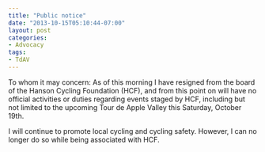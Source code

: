 ```yaml
---
title: "Public notice"
date: "2013-10-15T05:10:44-07:00"
layout: post
categories:
- Advocacy
tags:
- TdAV
---
```


To whom it may concern: As of this morning I have resigned from the board of the Hanson Cycling Foundation (HCF), and from this point on will have no official activities or duties regarding events staged by HCF, including but not limited to the upcoming Tour de Apple Valley this Saturday, October 19th.  
  
I will continue to promote local cycling and cycling safety. However, I can no longer do so while being associated with HCF.